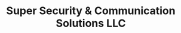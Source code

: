 ---
title: "Super Security & Communication Solutions LLC"
url: /milford/super-security-and-communication-solutions-llc/
shop: security
---